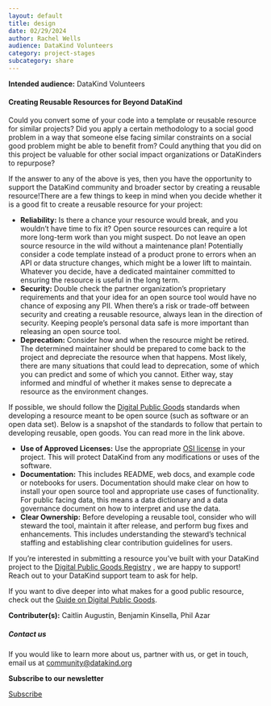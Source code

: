 ```yaml
---
layout: default
title: design
date: 02/29/2024
author: Rachel Wells
audience: DataKind Volunteers
category: project-stages
subcategory: share
---
```





**Intended audience:**
DataKind Volunteers






#### Creating Reusable Resources for Beyond DataKind


Could you convert some of your code into a template or reusable resource for similar projects? Did you apply a certain methodology to a social good problem in a way that someone else facing similar constraints on a social good problem might be able to benefit from? Could anything that you did on this project be valuable for other social impact organizations or DataKinders to repurpose?


If the answer to any of the above is yes, then you have the opportunity to support the DataKind community and broader sector by creating a reusable resource!There are a few things to keep in mind when you decide whether it is a good fit to create a reusable resource for your project:


* **Reliability:** Is there a chance your resource would break, and you wouldn’t have time to fix it? Open source resources can require a lot more long\-term work than you might suspect. Do not leave an open source resource in the wild without a maintenance plan! Potentially consider a code template instead of a product prone to errors when an API or data structure changes, which might be a lower lift to maintain. Whatever you decide, have a dedicated maintainer committed to ensuring the resource is useful in the long term.
* **Security:** Double check the partner organization’s proprietary requirements and that your idea for an open source tool would have no chance of exposing any PII. When there’s a risk or trade\-off between security and creating a reusable resource, always lean in the direction of security. Keeping people’s personal data safe is more important than releasing an open source tool.
* **Deprecation:** Consider how and when the resource might be retired. The determined maintainer should be prepared to come back to the project and depreciate the resource when that happens. Most likely, there are many situations that could lead to deprecation, some of which you can predict and some of which you cannot. Either way, stay informed and mindful of whether it makes sense to deprecate a resource as the environment changes.


If possible, we should follow the [Digital Public Goods](https://digitalpublicgoods.net/standard/) standards when developing a resource meant to be open source (such as software or an open data set). Below is a snapshot of the standards to follow that pertain to developing reusable, open goods. You can read more in the link above.


* **Use of Approved Licenses:** Use the appropriate [OSI license](https://opensource.org/licenses) in your project. This will protect DataKind from any modifications or uses of the software.
* **Documentation:** This includes README, web docs, and example code or notebooks for users. Documentation should make clear on how to install your open source tool and appropriate use cases of functionality. For public facing data, this means a data dictionary and a data governance document on how to interpret and use the data.
* **Clear Ownership:** Before developing a reusable tool, consider who will steward the tool, maintain it after release, and perform bug fixes and enhancements. This includes understanding the steward’s technical staffing and establishing clear contribution guidelines for users.


If you’re interested in submitting a resource you’ve built with your DataKind project to the [Digital Public Goods Registry](https://digitalpublicgoods.net/registry/) , we are happy to support! Reach out to your DataKind support team to ask for help.


If you want to dive deeper into what makes for a good public resource, check out the [Guide on Digital Public Goods](https://docs.google.com/document/d/1vru3LY3mnHPMhD_iejPphx1-vpKw2SaidtqcOXw8zug/edit).



 **Contributer(s):** Caitlin Augustin, Benjamin Kinsella, Phil Azar







##### Contact us


If you would like to learn more about us, partner with us, or get in touch, email us at community@datakind.org



 
**Subscribe to our newsletter**
  

[Subscribe](https://www.datakind.org/subscribe/)



